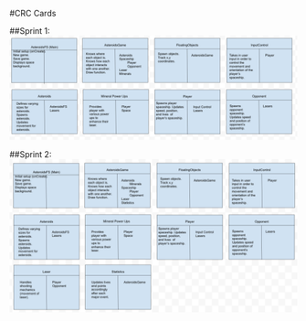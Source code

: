 #CRC Cards

##Sprint 1:
![Sprint1 CRC cards](https://github.com/ecs160ss12019/Foosummer/blob/master/CRCcardsSprint1.png) 

##Sprint 2:
![Sprint2 CRC cards](https://github.com/ecs160ss12019/Foosummer/blob/master/CRCcardsSpring2.png)
